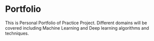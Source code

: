 # Portfolio
This is Personal Portfolio of Practice Project. Different domains will be covered including Machine Learning and Deep learning algorithms and techniques. 
